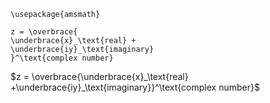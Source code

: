 
	\usepackage{amsmath}
	
	z = \overbrace{
	\underbrace{x}_\text{real} +
	\underbrace{iy}_\text{imaginary}
	}^\text{complex number}
  


  
$z = \overbrace{\underbrace{x}_\text{real} +\underbrace{iy}_\text{imaginary}}^\text{complex number}$
